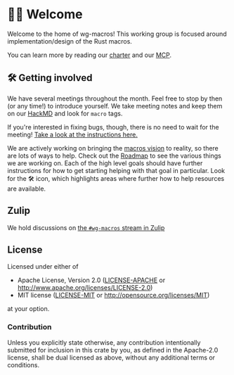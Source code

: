 # 👋🏽 Welcome

Welcome to the home of wg-macros! This working group is focused
around implementation/design of the Rust macros.

You can learn more by reading our [charter] and our [MCP].

[charter]: ./CHARTER.md
[MCP]: https://github.com/rust-lang/compiler-team/issues/637

## 🛠️ Getting involved

We have several meetings throughout the month. Feel free to stop by then (or any time!) to introduce yourself. We take meeting notes and keep them on our [HackMD](https://hackmd.io/team/rust-compiler-team) and look for `macro` tags.

If you're interested in fixing bugs, though, there is no need to wait for the meeting! [Take a look at the instructions here.][fix-bugs]

We are actively working on bringing the [macros vision] to reality, so there are lots of ways to help.
Check out the [Roadmap] to see the various things we are working on.
Each of the high level goals should have further instructions for how to get starting helping with that goal in particular.
Look for the 🛠️ icon, which highlights areas where further how to help resources are available.

[fix-bugs]: ./triage.md#so-you-want-to-fix-a-bug
[macros vision]: ./vision.md
[Roadmap]: ./vision/roadmap.md

## Zulip

We hold discussions on [the `#wg-macros` stream in Zulip](https://rust-lang.zulipchat.com/#narrow/stream/404510-wg-macros)

## License

Licensed under either of

* Apache License, Version 2.0 ([LICENSE-APACHE](LICENSE-APACHE) or <http://www.apache.org/licenses/LICENSE-2.0>)
* MIT license ([LICENSE-MIT](LICENSE-MIT) or <http://opensource.org/licenses/MIT>)

at your option.

### Contribution

Unless you explicitly state otherwise, any contribution intentionally submitted
for inclusion in this crate by you, as defined in the Apache-2.0 license, shall
be dual licensed as above, without any additional terms or conditions.
